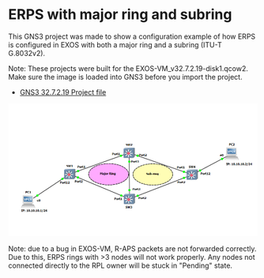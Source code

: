 # ERPS with major ring and subring

This GNS3 project was made to show a configuration example of how ERPS is configured in EXOS with both a major ring and a subring (ITU-T G.8032v2).

Note: These projects were built for the EXOS-VM_v32.7.2.19-disk1.qcow2.  Make sure the image is loaded into GNS3 before you import the project.

* [GNS3 32.7.2.19 Project file](https://github.com/stewilliams-extr/Virtual_EXOS/blob/master/gns3_projects/erps_subring/erps_subring.zip)

<img src="screenshot.png">

Note: due to a bug in EXOS-VM, R-APS packets are not forwarded correctly. Due to this, ERPS rings with >3 nodes will not work properly. Any nodes not connected directly to the RPL owner will be stuck in "Pending" state.
